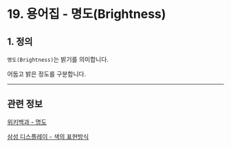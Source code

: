 # 19. 용어집 - 명도(Brightness)

## 1. 정의
`명도(Brightness)`는 밝기를 의미합니다.

어둡고 밝은 정도를 구분합니다.

<a comment="TODO 예시 이미지 추가"></a>

*** 

## 관련 정보

[위키백과 - 명도](https://ko.wikipedia.org/wiki/%EB%AA%85%EB%8F%84)

[삼성 디스플레이 - 색의 표현방식](https://news.samsungdisplay.com/9131)